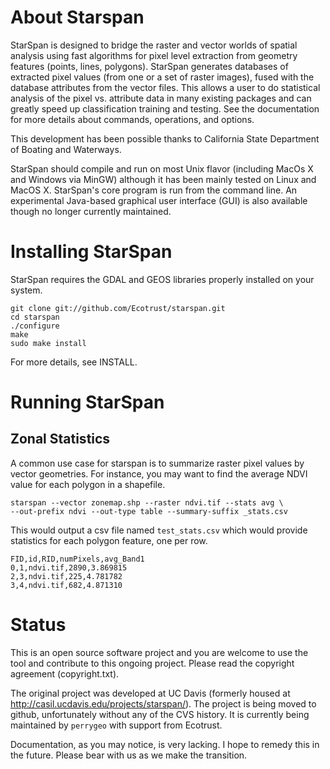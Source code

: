 # About Starspan

StarSpan is designed to bridge the raster and vector worlds of spatial
analysis using fast algorithms for pixel level extraction from
geometry features (points, lines, polygons). StarSpan generates
databases of extracted pixel values (from one or a set of raster
images), fused with the database attributes from the vector files.
This allows a user to do statistical analysis of the pixel vs.
attribute data in many existing packages and can greatly speed up
classification training and testing. See the documentation for more
details about commands, operations, and options.

This development has been possible thanks to California State
Department of Boating and Waterways.

StarSpan should compile and run on most Unix flavor (including MacOs X
and Windows via MinGW) although it has been mainly tested on Linux and
MacOS X. StarSpan's core program is run from the command line. An
experimental Java-based graphical user interface (GUI) is also
available though no longer currently maintained.

# Installing StarSpan

StarSpan requires the GDAL and GEOS libraries properly installed on 
your system. 
 
    git clone git://github.com/Ecotrust/starspan.git
    cd starspan
    ./configure 
    make 
    sudo make install

For more details, see INSTALL.

# Running StarSpan

## Zonal Statistics
A common use case for starspan is to summarize raster pixel values by vector geometries. 
For instance, you may want to find the average NDVI value for each polygon in a shapefile. 

    starspan --vector zonemap.shp --raster ndvi.tif --stats avg \
    --out-prefix ndvi --out-type table --summary-suffix _stats.csv

This would output a csv file named `test_stats.csv` which would provide statistics for each
polygon feature, one per row.

    FID,id,RID,numPixels,avg_Band1
    0,1,ndvi.tif,2890,3.869815
    2,3,ndvi.tif,225,4.781782
    3,4,ndvi.tif,682,4.871310


# Status 

This is an open source software project and you are welcome to use the
tool and contribute to this ongoing project. Please read the copyright
agreement (copyright.txt). 

The original project was developed at UC Davis (formerly housed at
http://casil.ucdavis.edu/projects/starspan/). The project is being moved
to github, unfortunately without any of the CVS history. It is currently 
being maintained by `perrygeo` with support from Ecotrust.

Documentation, as you may notice, is very lacking. I hope to remedy this 
in the future. Please bear with us as we make the transition.
